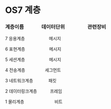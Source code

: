 # OS7 계층



### 계층이름     데이터단위      관련장비

7 응용계층       메시지

6 표현계층       메시지

5 세션계층       메시지

4 전송계층      세그먼트

3 네트워크계층     패킷

2 데이터링크계층   프레임

1 물리계층       비트

